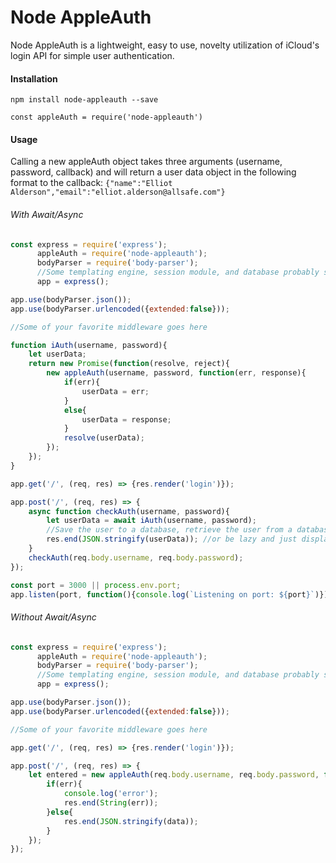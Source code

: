 # Node AppleAuth
Node AppleAuth is a lightweight, easy to use, novelty utilization of iCloud's login API for simple user authentication.

#### Installation
`npm install node-appleauth --save`

`const appleAuth = require('node-appleauth')`

#### Usage
Calling a new appleAuth object takes three arguments (username, password, callback) and will return a user data object in the following format to the callback:
`{"name":"Elliot Alderson","email":"elliot.alderson@allsafe.com"}`
###### With Await/Async
```javascript
const express = require('express');
      appleAuth = require('node-appleauth');
      bodyParser = require('body-parser');
      //Some templating engine, session module, and database probably should go here
      app = express();

app.use(bodyParser.json());
app.use(bodyParser.urlencoded({extended:false}));

//Some of your favorite middleware goes here

function iAuth(username, password){
    let userData;
    return new Promise(function(resolve, reject){
        new appleAuth(username, password, function(err, response){
            if(err){
                userData = err;
            }
            else{
                userData = response;
            }
            resolve(userData);
        });
    });
}

app.get('/', (req, res) => {res.render('login')});

app.post('/', (req, res) => {
    async function checkAuth(username, password){
        let userData = await iAuth(username, password);
        //Save the user to a database, retrieve the user from a database, start a session, redirect, or do whatver you want from here.
        res.end(JSON.stringify(userData)); //or be lazy and just display the data.
    }
    checkAuth(req.body.username, req.body.password);
});

const port = 3000 || process.env.port;
app.listen(port, function(){console.log(`Listening on port: ${port}`)});
```

###### Without Await/Async
```javascript
const express = require('express');
      appleAuth = require('node-appleauth');
      bodyParser = require('body-parser');
      //Some templating engine, session module, and database probably should go here
      app = express();

app.use(bodyParser.json());
app.use(bodyParser.urlencoded({extended:false}));

//Some of your favorite middleware goes here

app.get('/', (req, res) => {res.render('login')});

app.post('/', (req, res) => {
    let entered = new appleAuth(req.body.username, req.body.password, function(err, data){
        if(err){
            console.log('error');
            res.end(String(err));
        }else{
            res.end(JSON.stringify(data));
        }
    });
});
```